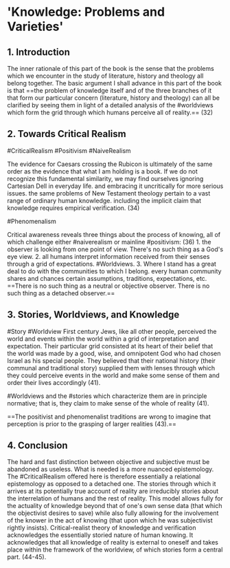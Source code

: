 # 'Knowledge: Problems and Varieties'

## 1. Introduction
The inner rationale of this part of the book is the sense that the problems which we encounter in the study of literature, history and theology all belong together. The basic argument I shall advance in this part of the book is that ==the problem of knowledge itself and of the three branches of it that form our particular concern (literature, history and theology) can all be clarified by seeing them in light of a detailed analysis of the #worldviews which form the grid through which humans perceive all of reality.== (32)

## 2. Towards Critical Realism
#CriticalRealism 
#Positivism 
#NaiveRealism 

The evidence for Caesars crossing the Rubicon is ultimately of the same order as the evidence that what I am holding is a book. If we do not recognize this fundamental similarity, we may find ourselves ignoring Cartesian Dell in everyday life. and embracing it uncritically for more serious issues. the same problems of New Testament theology pertain to a vast range of ordinary human knowledge. including the implicit claim that knowledge requires empirical verification. (34)

#Phenomenalism 

Critical awareness reveals three things about the process of knowing, all of which challenge either #naiverealism or mainline #positivism: (36)
	1. the observer is looking from one point of view. There's no such thing as a God's eye view.
	2. all humans interpret information received from their senses through a grid of expectations. #Worldviews.
	3. Where I stand has a great deal to do with the communities to which I belong. every human community shares and chances certain assumptions, traditions, expectations, etc. ==There is no such thing as a neutral or objective observer. There is no such thing as a detached observer.==

## 3. Stories, Worldviews, and Knowledge
#Story #Worldview
First century Jews, like all other people, perceived the world and events within the world within a grid of interpretation and expectation. Their particular grid consisted at its heart of their belief that the world was made by a good, wise, and omnipotent God who had chosen Israel as his special people. They believed that their national history (their communal and traditional story) supplied them with lenses through which they could perceive events in the world and make some sense of them and order their lives accordingly (41).

#Worldviews and the #stories which characterize them are in principle normative; that is, they claim to make sense of the whole of reality (41).

==The positivist and phenomenalist traditions are wrong to imagine that perception is prior to the grasping of larger realities (43).==

## 4. Conclusion
The hard and fast distinction between objective and subjective must be abandoned as useless. What is needed is a more nuanced epistemology. The #CriticalRealism offered here is therefore essentially a relational epistemology as opposed to a detached one. The stories through which it arrives at its potentially true account of reality are irreducibly stories about the interrelation of humans and the rest of reality. This model allows fully for the actuality of knowledge beyond that of one's own sense data (that which the objectivist desires to save) while also fully allowing for the involvement of the knower in the act of knowing (that upon which he was subjectivist rightly insists). Critical-realist theory of knowledge and verification acknowledges the essentially storied nature of human knowing. It acknowledges that all knowledge of reality is external to oneself and takes place within the framework of the worldview, of which stories form a central part. (44-45).